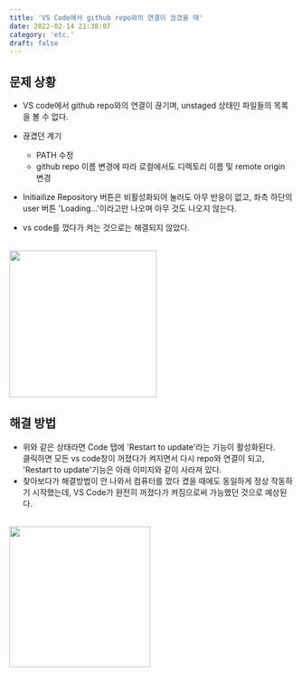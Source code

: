```yaml
---
title: 'VS Code에서 github repo와의 연결이 끊겼을 때'
date: 2022-02-14 21:38:07
category: 'etc.'
draft: false
---
```


## 문제 상황
- VS code에서 github repo와의 연결이 끊기며, unstaged 상태인 파일들의 목록을 볼 수 없다.
- 끊겼던 계기
    - PATH 수정
    - github repo 이름 변경에 따라 로컬에서도 디렉토리 이름 및 remote origin 변경  

- Initiailize Repository 버튼은 비활성화되어 눌러도 아무 반응이 없고, 좌측 하단의 user 버튼 'Loading...'이라고만 나오며 아무 것도 나오지 않는다.  
- vs code를 껐다가 켜는 것으로는 해결되지 않았다. 

<br/>

<img src="https://user-images.githubusercontent.com/79896443/153862963-7712b2f3-4a79-4cec-b55f-607e19f06b75.png" width="260" >

## 해결 방법
- 위와 같은 상태라면 Code 탭에 'Restart to update'라는 기능이 활성화된다.  
클릭하면 모든 vs code창이 꺼졌다가 켜지면서 다시 repo와 연결이 되고, 'Restart to update'기능은 아래 이미지와 같이 사라져 있다.
- 찾아보다가 해결방법이 안 나와서 컴퓨터를 껐다 켰을 때에도 동일하게 정상 작동하기 시작했는데, VS Code가 완전히 꺼졌다가 켜짐으로써 가능했던 것으로 예상된다.

<br/>
 
<img src="https://user-images.githubusercontent.com/79896443/153862967-eb2ff3a1-0beb-42be-88d4-21569c581654.png" width="249" align="center">


